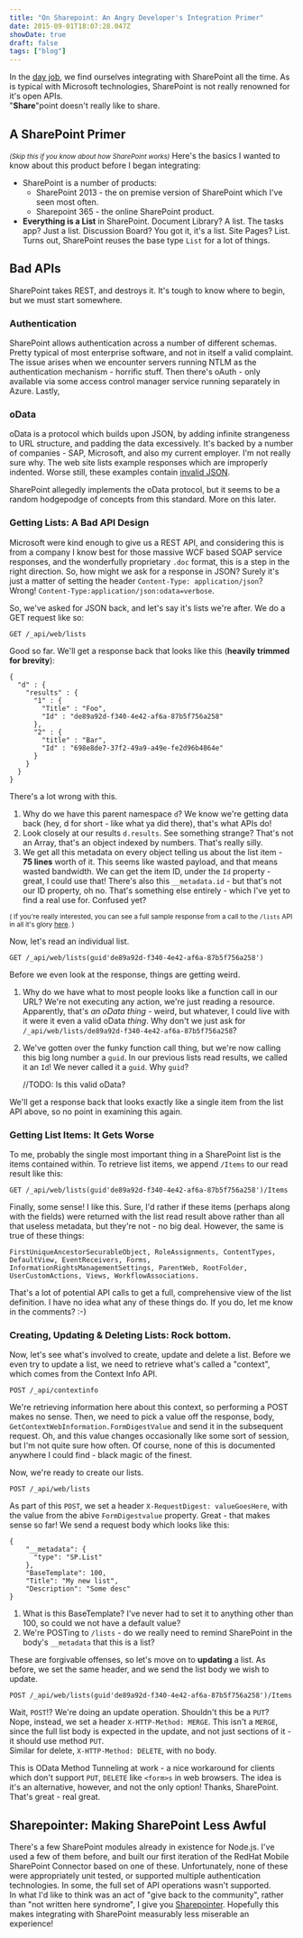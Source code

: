 ```yaml
---
title: "On Sharepoint: An Angry Developer's Integration Primer"
date: 2015-09-01T18:07:28.047Z
showDate: true
draft: false
tags: ["blog"]
---
```


In the [day job](http://www.feedhenry.com/about/careers/senior-software-engineer-ireland/), we find ourselves integrating with SharePoint all the time. As is typical with Microsoft technologies, SharePoint is not really renowned for it's open APIs.   
"**Share**"point doesn't really like to share.  

## A SharePoint Primer
<small>_(Skip this if you know about how SharePoint works)_</small>
Here's the basics I wanted to know about this product before I began integrating:

* SharePoint is a number of products:
  * SharePoint 2013 - the on premise version of SharePoint which I've seen most often. 
  * Sharepoint 365 - the online SharePoint product. 
* **Everything is a List** in SharePoint. Document Library? A list. The tasks app? Just a list. Discussion Board? You got it, it's a list. Site Pages? List. Turns out, SharePoint reuses the base type `List` for a lot of things. 

## Bad APIs
SharePoint takes REST, and destroys it. It's tough to know where to begin, but we must start somewhere. 

### Authentication
SharePoint allows authentication across a number of different schemas. Pretty typical of most enterprise software, and not in itself a valid complaint. 
The issue arises when we encounter servers running NTLM as the authentication mechanism - horrific stuff.
Then there's oAuth - only available via some access control manager service running separately in Azure. 
Lastly, 

### oData
oData is a protocol which builds upon JSON, by adding infinite strangeness to URL structure, and padding the data excessively. It's backed by a number of companies - SAP, Microsoft, and also my current employer. I'm not really sure why. 
The web site lists example responses which are improperly indented. Worse still, these examples contain [invalid JSON](http://www.odata.org/getting-started/understand-odata-in-6-steps/). 

SharePoint allegedly implements the oData protocol, but it seems to be a random hodgepodge of concepts from this standard. More on this later. 

### Getting Lists: A Bad API Design
Microsoft were kind enough to give us a REST API, and considering this is from a company I know best for those massive WCF based SOAP service responses, and the wonderfully proprietary `.doc` format, this is a step in the right direction. So, how might we ask for a response in JSON?
Surely it's just a matter of setting the header `Content-Type: application/json`?  
Wrong! `Content-Type:application/json:odata=verbose`.
        
So, we've asked for JSON back, and let's say it's lists we're after. We do a GET request like so:
    
    GET /_api/web/lists
    
Good so far. We'll get a response back that looks like this (**heavily trimmed for brevity**): 
    
    {
      "d" : {
        "results" : {
          "1" : {
            "Title" : "Foo",
            "Id" : "de89a92d-f340-4e42-af6a-87b5f756a258"
          },
          "2" : {
            "title" : "Bar",
            "Id" : "698e8de7-37f2-49a9-a49e-fe2d96b4864e"
          }
        }
      }
    }
    
There's a lot wrong with this. 

1. Why do we have this parent namespace `d`? We know we're getting data back (hey, d for short - like what ya did there), that's what APIs do! 
2. Look closely at our results `d.results`. See something strange? That's not an Array, that's an object indexed by numbers. That's really silly.
3. We get all this metadata on every object telling us about the list item - **75 lines** worth of it. This seems like wasted payload, and that means wasted bandwidth. 
We can get the item ID, under the `Id` property - great, I could use that!
There's also this `__metadata.id` - but that's not our ID property, oh no. That's something else entirely - which I've yet to find a real use for. Confused yet?


<small>( If you're really interested, you can see a full sample response from a call to the `/lists` API in all it's glory [here](https://github.com/cianclarke/sharepointer/blob/master/test/fixtures/lists.js). )</small>

Now, let's read an individual list. 
    
    GET /_api/web/lists(guid'de89a92d-f340-4e42-af6a-87b5f756a258')
    
Before we even look at the response, things are getting weird.
1. Why do we have what to most people looks like a function call in our URL? We're not executing any action, we're just reading a resource. Apparently, that's _an oData thing_ - weird, but whatever, I could live with it were it even a valid oData _thing_. 
Why don't we just ask for `/_api/web/lists/de89a92d-f340-4e42-af6a-87b5f756a258`? 
2. We've gotten over the funky function call thing, but we're now calling this big long number a `guid`. 
In our previous lists read results, we called it an `Id`! We never called it a `guid`. Why `guid`?
    
    //TODO: Is this valid oData?
    
We'll get a response back that looks exactly like a single item from the list API above, so no point in examining this again.

### Getting List Items: It Gets Worse
To me, probably the single most important thing in a SharePoint list is the items contained within. 
To retrieve list items, we append `/Items` to our read result like this: 
    
    GET /_api/web/lists(guid'de89a92d-f340-4e42-af6a-87b5f756a258')/Items
    
Finally, some sense! I like this. Sure, I'd rather if these items (perhaps along with the fields) were returned with the list read result above rather than all that useless metadata, but they're not - no big deal. 
However, the same is true of these things:
    
    FirstUniqueAncestorSecurableObject, RoleAssignments, ContentTypes, DefaultView, EventReceivers, Forms, InformationRightsManagementSettings, ParentWeb, RootFolder, UserCustomActions, Views, WorkflowAssociations.
    
That's a lot of potential API calls to get a full, comprehensive view of the list definition. 
I have no idea what any of these things do. If you do, let me know in the comments? :-)
    
###  Creating, Updating & Deleting Lists: Rock bottom.
Now, let's see what's involved to create, update and delete a list. 
Before we even try to update a list, we need to retrieve what's called a "context", which comes from the Context Info API. 
    
    POST /_api/contextinfo
    
We're retrieving information here about this context, so performing a POST makes no sense. Then, we need to pick a value off the response, body, `GetContextWebInformation.FormDigestValue` and send it in the subsequent request. 
Oh, and this value changes occasionally like some sort of session, but I'm not quite sure how often. Of course, none of this is documented anywhere I could find - black magic of the finest.  

Now, we're ready to create our lists. 
    
    POST /_api/web/lists
    
As part of this `POST`, we set a header `X-RequestDigest: valueGoesHere`, with the value from the abive `FormDigestvalue` property. 
Great - that makes sense so far! We send a request body which looks like this:
    
    {
        "__metadata": {
          "type": "SP.List"
        },
        "BaseTemplate": 100,
        "Title": "My new list",
        "Description": "Some desc"
    }
    

1. What is this BaseTemplate? I've never had to set it to anything other than 100, so could we not have a default value? 
2. We're POSTing to `/lists` - do we really need to remind SharePoint in the body's `__metadata` that this is a list? 

These are forgivable offenses, so let's move on to **updating** a  list. As before, we set the same header, and we send the list body we wish to update. 
    
    POST /_api/web/lists(guid'de89a92d-f340-4e42-af6a-87b5f756a258')/Items
    
Wait, `POST`!? We're doing an update operation. Shouldn't this be a `PUT`? 
Nope, instead, we set a header `X-HTTP-Method: MERGE`. This isn't a `MERGE`, since the full list body is expected in the update, and not just sections of it - it should use method `PUT`.  
Similar for delete, `X-HTTP-Method: DELETE`, with no body.   
  
This is OData Method Tunneling at work - a nice workaround for clients which don't support `PUT`, `DELETE` like `<form>s` in web browsers. The idea is it's an alternative, however, and not the only option! Thanks, SharePoint. That's great - real great. 

  
## Sharepointer: Making SharePoint Less Awful
There's a few SharePoint modules already in existence for Node.js. I've used a few of them before, and built our first iteration of the RedHat Mobile SharePoint Connector based on one of these. 
Unfortunately, none of these were appropriately unit tested, or supported multiple authentication technologies. In some, the full set of API operations wasn't supported.  
In what I'd like to think was an act of "give back to the community", rather than "not written here syndrome", I give you [Sharepointer](http://www.github.com/cianclarke/sharepointer). 
Hopefully this makes integrating with SharePoint measurably less miserable an experience! 
